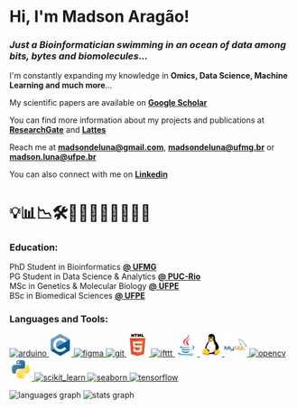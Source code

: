 <h1 align="left">Hi, I'm Madson Aragão!</h1>
<h3 align="left"><i>Just a Bioinformatician swimming in an ocean of data among bits, bytes and biomolecules...</i></h3></h3>

I'm constantly expanding my knowledge in **Omics, Data Science, Machine Learning and much more**... 

My scientific papers are available on **<a href="https://scholar.google.com.br/citations?user=GmHvOYsAAAAJ&hl=en">Google Scholar</a>**

You can find more information about my projects and publications at **<a href="https://www.researchgate.net/profile/Madson-Luna-Aragao-2">ResearchGate</a>** and **<a href="http://lattes.cnpq.br/0893799887546498">Lattes</a>**

Reach me at **madsondeluna@gmail.com**, **madsondeluna@ufmg.br** or **madson.luna@ufpe.br** 

You can also connect with me on **<a href="https://www.linkedin.com/in/madsonaragao/">Linkedin</a>**

<h1>💡📊📉🛠️👨🏻‍💻🧬📑✍🏼🧮</h1>

<h3 align="left">Education:</h3>
PhD Student in Bioinformatics <a href="http://www.pgbioinfo.icb.ufmg.br/"><strong>@ UFMG</strong></a><br>
PG Student in Data Science & Analytics <a href="https://especializacao.ccec.puc-rio.br/"><strong>@ PUC-Rio</strong></a><br>
MSc in Genetics & Molecular Biology <a href="https://www.ufpe.br/ppggbm"><strong>@ UFPE</strong></a><br>
BSc in Biomedical Sciences <a href="https://www.ufpe.br/biomedicina-bacharelado-cb"><strong>@ UFPE</strong></a>

<h3 align="left">Languages and Tools:</h3>
<p align="left"> <a href="https://www.arduino.cc/" target="_blank" rel="noreferrer"> <img src="https://cdn.worldvectorlogo.com/logos/arduino-1.svg" alt="arduino" width="40" height="40"/> </a> <a href="https://www.cprogramming.com/" target="_blank" rel="noreferrer"> <img src="https://raw.githubusercontent.com/devicons/devicon/master/icons/c/c-original.svg" alt="c" width="40" height="40"/> </a> <a href="https://www.figma.com/" target="_blank" rel="noreferrer"> <img src="https://www.vectorlogo.zone/logos/figma/figma-icon.svg" alt="figma" width="40" height="40"/> </a> <a href="https://git-scm.com/" target="_blank" rel="noreferrer"> <img src="https://www.vectorlogo.zone/logos/git-scm/git-scm-icon.svg" alt="git" width="40" height="40"/> </a> <a href="https://www.w3.org/html/" target="_blank" rel="noreferrer"> <img src="https://raw.githubusercontent.com/devicons/devicon/master/icons/html5/html5-original-wordmark.svg" alt="html5" width="40" height="40"/> </a> <a href="https://ifttt.com/" target="_blank" rel="noreferrer"> <img src="https://www.vectorlogo.zone/logos/ifttt/ifttt-ar21.svg" alt="ifttt" width="40" height="40"/> </a> <a href="https://www.java.com" target="_blank" rel="noreferrer"> <img src="https://raw.githubusercontent.com/devicons/devicon/master/icons/java/java-original.svg" alt="java" width="40" height="40"/> </a> <a href="https://www.linux.org/" target="_blank" rel="noreferrer"> <img src="https://raw.githubusercontent.com/devicons/devicon/master/icons/linux/linux-original.svg" alt="linux" width="40" height="40"/> </a> <a href="https://www.mysql.com/" target="_blank" rel="noreferrer"> <img src="https://raw.githubusercontent.com/devicons/devicon/master/icons/mysql/mysql-original-wordmark.svg" alt="mysql" width="40" height="40"/> </a> <a href="https://opencv.org/" target="_blank" rel="noreferrer"> <img src="https://www.vectorlogo.zone/logos/opencv/opencv-icon.svg" alt="opencv" width="40" height="40"/> </a> <a href="https://www.python.org" target="_blank" rel="noreferrer"> <img src="https://raw.githubusercontent.com/devicons/devicon/master/icons/python/python-original.svg" alt="python" width="40" height="40"/> </a> <a href="https://scikit-learn.org/" target="_blank" rel="noreferrer"> <img src="https://upload.wikimedia.org/wikipedia/commons/0/05/Scikit_learn_logo_small.svg" alt="scikit_learn" width="40" height="40"/> </a> <a href="https://seaborn.pydata.org/" target="_blank" rel="noreferrer"> <img src="https://seaborn.pydata.org/_images/logo-mark-lightbg.svg" alt="seaborn" width="40" height="40"/> </a> <a href="https://www.tensorflow.org" target="_blank" rel="noreferrer"> <img src="https://www.vectorlogo.zone/logos/tensorflow/tensorflow-icon.svg" alt="tensorflow" width="40" height="40"/> </a> </p>

<div align="left">
 <img src="https://github-readme-stats.vercel.app/api/top-langs?username=madsondeluna&locale=en&hide_title=false&layout=compact&card_width=320&langs_count=6&theme=swift&hide_border=false&order=2" height="150" alt="languages graph"/>
  <img src="https://github-readme-stats.vercel.app/api?username=madsondeluna&hide_title=false&hide_rank=false&show_icons=true&include_all_commits=true&count_private=true&disable_animations=false&theme=swift&locale=en&hide_border=false&order=1" height="150" alt="stats graph"/>
</div>


